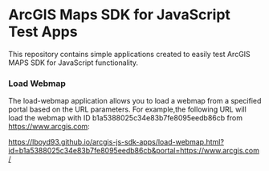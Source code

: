 # ArcGIS Maps SDK for JavaScript Test Apps

This repository contains simple applications created to easily test ArcGIS MAPS SDK for JavaScript functionality.

### Load Webmap

The load-webmap application allows you to load a webmap from a specified portal based on the URL parameters. For example,the following URL will load the webmap with ID b1a5388025c34e83b7fe8095eedb86cb from https://www.arcgis.com:

https://lboyd93.github.io/arcgis-js-sdk-apps/load-webmap.html?id=b1a5388025c34e83b7fe8095eedb86cb&portal=https://www.arcgis.com/